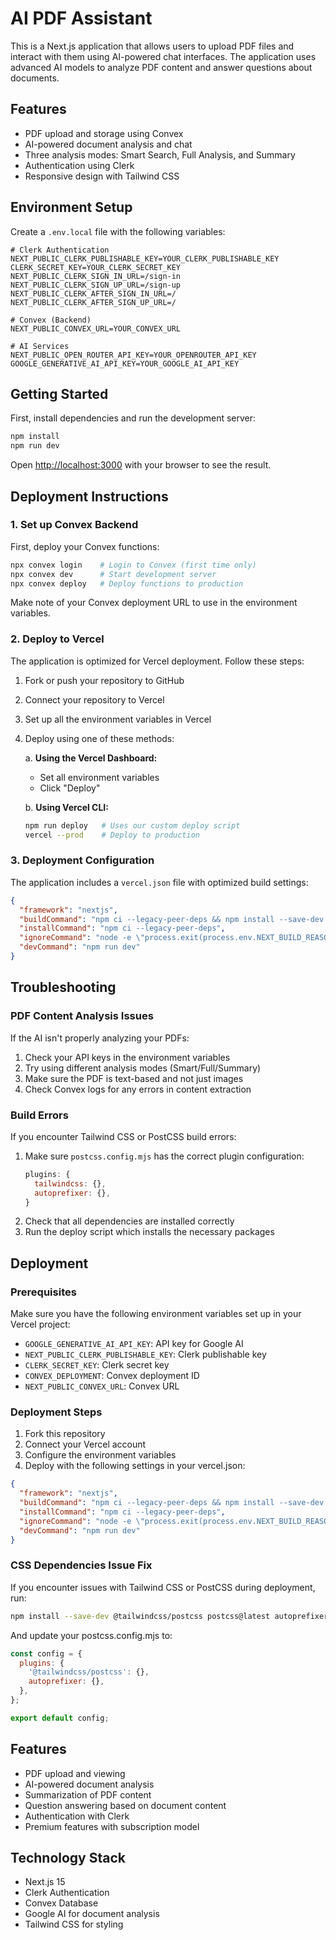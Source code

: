 # AI PDF Assistant

This is a Next.js application that allows users to upload PDF files and interact with them using AI-powered chat interfaces. The application uses advanced AI models to analyze PDF content and answer questions about documents.

## Features

- PDF upload and storage using Convex
- AI-powered document analysis and chat
- Three analysis modes: Smart Search, Full Analysis, and Summary
- Authentication using Clerk
- Responsive design with Tailwind CSS

## Environment Setup

Create a `.env.local` file with the following variables:

```
# Clerk Authentication
NEXT_PUBLIC_CLERK_PUBLISHABLE_KEY=YOUR_CLERK_PUBLISHABLE_KEY
CLERK_SECRET_KEY=YOUR_CLERK_SECRET_KEY
NEXT_PUBLIC_CLERK_SIGN_IN_URL=/sign-in
NEXT_PUBLIC_CLERK_SIGN_UP_URL=/sign-up
NEXT_PUBLIC_CLERK_AFTER_SIGN_IN_URL=/
NEXT_PUBLIC_CLERK_AFTER_SIGN_UP_URL=/

# Convex (Backend)
NEXT_PUBLIC_CONVEX_URL=YOUR_CONVEX_URL

# AI Services
NEXT_PUBLIC_OPEN_ROUTER_API_KEY=YOUR_OPENROUTER_API_KEY
GOOGLE_GENERATIVE_AI_API_KEY=YOUR_GOOGLE_AI_API_KEY
```

## Getting Started

First, install dependencies and run the development server:

```bash
npm install
npm run dev
```

Open [http://localhost:3000](http://localhost:3000) with your browser to see the result.

## Deployment Instructions

### 1. Set up Convex Backend

First, deploy your Convex functions:

```bash
npx convex login    # Login to Convex (first time only)
npx convex dev      # Start development server
npx convex deploy   # Deploy functions to production
```

Make note of your Convex deployment URL to use in the environment variables.

### 2. Deploy to Vercel

The application is optimized for Vercel deployment. Follow these steps:

1. Fork or push your repository to GitHub
2. Connect your repository to Vercel
3. Set up all the environment variables in Vercel
4. Deploy using one of these methods:

   a. **Using the Vercel Dashboard:**
      - Set all environment variables
      - Click "Deploy"
   
   b. **Using Vercel CLI:**
      ```bash
      npm run deploy   # Uses our custom deploy script
      vercel --prod    # Deploy to production
      ```

### 3. Deployment Configuration

The application includes a `vercel.json` file with optimized build settings:

```json
{
  "framework": "nextjs",
  "buildCommand": "npm ci --legacy-peer-deps && npm install --save-dev postcss@latest autoprefixer@latest tailwindcss@latest tailwindcss-animate && npm run build",
  "installCommand": "npm ci --legacy-peer-deps",
  "ignoreCommand": "node -e \"process.exit(process.env.NEXT_BUILD_REASON?.includes('config') ? 1 : 0)\"",
  "devCommand": "npm run dev"
}
```

## Troubleshooting

### PDF Content Analysis Issues

If the AI isn't properly analyzing your PDFs:

1. Check your API keys in the environment variables
2. Try using different analysis modes (Smart/Full/Summary)
3. Make sure the PDF is text-based and not just images
4. Check Convex logs for any errors in content extraction

### Build Errors

If you encounter Tailwind CSS or PostCSS build errors:

1. Make sure `postcss.config.mjs` has the correct plugin configuration:
   ```js
   plugins: {
     tailwindcss: {},
     autoprefixer: {},
   }
   ```
2. Check that all dependencies are installed correctly
3. Run the deploy script which installs the necessary packages

## Deployment

### Prerequisites

Make sure you have the following environment variables set up in your Vercel project:

- `GOOGLE_GENERATIVE_AI_API_KEY`: API key for Google AI
- `NEXT_PUBLIC_CLERK_PUBLISHABLE_KEY`: Clerk publishable key
- `CLERK_SECRET_KEY`: Clerk secret key
- `CONVEX_DEPLOYMENT`: Convex deployment ID
- `NEXT_PUBLIC_CONVEX_URL`: Convex URL

### Deployment Steps

1. Fork this repository
2. Connect your Vercel account
3. Configure the environment variables
4. Deploy with the following settings in your vercel.json:

```json
{
  "framework": "nextjs",
  "buildCommand": "npm ci --legacy-peer-deps && npm install --save-dev @tailwindcss/postcss postcss@latest autoprefixer@latest tailwindcss-animate && npm run build",
  "installCommand": "npm ci --legacy-peer-deps",
  "ignoreCommand": "node -e \"process.exit(process.env.NEXT_BUILD_REASON?.includes('config') ? 1 : 0)\"",
  "devCommand": "npm run dev"
}
```

### CSS Dependencies Issue Fix

If you encounter issues with Tailwind CSS or PostCSS during deployment, run:

```bash
npm install --save-dev @tailwindcss/postcss postcss@latest autoprefixer@latest tailwindcss-animate
```

And update your postcss.config.mjs to:

```javascript
const config = {
  plugins: {
    '@tailwindcss/postcss': {},
    autoprefixer: {},
  },
};

export default config;
```

## Features

- PDF upload and viewing
- AI-powered document analysis
- Summarization of PDF content
- Question answering based on document content
- Authentication with Clerk
- Premium features with subscription model

## Technology Stack

- Next.js 15
- Clerk Authentication
- Convex Database
- Google AI for document analysis
- Tailwind CSS for styling

